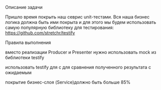 Описание задачи

Пришло время покрыть наш севрис unit-тестами. Вся наша бизнес логика должна быть ими покрыта и для этого мы будем использовать самую популярную библиотеку для тестирования: https://github.com/stretchr/testify 

Правила выполнения

вместо реализации Producer и Presenter нужно использовать mock из библиотеки testify

использовать testify для c для сравнения полученного результата с ожидаемым

покрытие бизнес-слоя (Service)должно быть больше 85%
